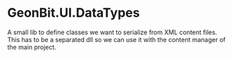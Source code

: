 # GeonBit.UI.DataTypes

A small lib to define classes we want to serialize from XML content files.
This has to be a separated dll so we can use it with the content manager of the main project.